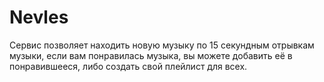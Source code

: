 # Nevles
Сервис позволяет находить новую музыку по 15 секундным отрывкам музыки, если вам понравилась музыка, вы можете добавить её в понравившееся, либо создать свой плейлист для всех.
